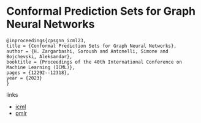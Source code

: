 # Conformal Prediction Sets for Graph Neural Networks

```
@inproceedings{cpsgnn_icml23,
title = {Conformal Prediction Sets for Graph Neural Networks},
author = {H. Zargarbashi, Soroush and Antonelli, Simone and Bojchevski, Aleksandar},
booktitle = {Proceedings of the 40th International Conference on Machine Learning (ICML)},
pages = {12292--12318},
year = {2023}
}
```

links
- [icml](https://icml.cc/Conferences/2023/Schedule?showEvent=23958)
- [pmlr](https://proceedings.mlr.press/v202/h-zargarbashi23a.html)
